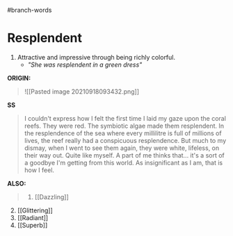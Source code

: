 #branch-words 
# Resplendent
1. Attractive and impressive through being richly colorful.
	- *"She was resplendent in a green dress"*


**ORIGIN:**
> ![[Pasted image 20210918093432.png]]

**SS**
> I couldn't express how I felt the first time I laid my gaze upon the coral reefs. They were red. The symbiotic algae made them resplendent. In the resplendence of the sea where every millilitre is full of millions of lives, the reef really had a conspicuous resplendence. But much to my dismay, when I went to see them again, they were white, lifeless, on their way out. Quite like myself. A part of me thinks that... it's a sort of a goodbye I'm getting from this world. As insignificant as I am, that is how I feel.

**ALSO:**
> 1. [[Dazzling]]
2. [[Glittering]]
3. [[Radiant]]
4. [[Superb]]